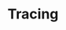 ---
type: docs
title: "Tracing"
linkTitle: "Tracing"
weight: 100
description: "How to setup your observability tools to receive radius control plane traces"
---